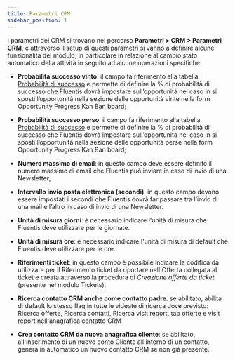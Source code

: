 ```yaml
---
title: Parametri CRM
sidebar_position: 1
---
```


I parametri del CRM si trovano nel percorso **Parametri > CRM > Parametri CRM**, e attraverso il setup di questi parametri si vanno a definire alcune funzionalità del modulo, in particolare in relazione al cambio stato automatico della attività in seguito ad alcune operazioni specifiche.

- **Probabilità successo vinto**: il campo fa riferimento alla tabella [Probabilità di successo](/docs/configurations/tables/crm/opportunities/probability-progress) e permette di definire la % di probabilità di successo che Fluentis dovrà impostare sull’opportunità nel caso in si sposti l’opportunità nella sezione delle opportunità vinte nella form Opportunity Progress Kan Ban board;

- **Probabilità successo perso**: il campo fa riferimento alla tabella [Probabilità di successo](/docs/configurations/tables/crm/opportunities/probability-progress) e permette di definire la % di probabilità di successo che Fluentis dovrà impostare sull’opportunità nel caso in si sposti l’opportunità nella sezione delle opportunità perse nella form Opportunity Progress Kan Ban board;

- **Numero massimo di email**: in questo campo deve essere definito il numero massimo di email che Fluentis può inviare in caso di invio di una Newsletter;

- **Intervallo invio posta elettronica (secondi)**: in questo campo devono essere impostati i secondi che Fluentis dovrà far passare tra l’invio di una mail e l’altro in caso di invio di una Newsletter.     

- **Unità di misura giorni**: è necessario indicare l'unità di misura che Fluentis deve utilizzare per le giornate.     

- **Unità di misura ore**: è necessario indicare l'unità di misura di default che Fluentis deve utilizzare per le ore.     

- **Riferimenti ticket**: in questo campo è possibile indicare la codifica da utilizzare per il Riferimento ticket da riportare nell'Offerta collegata al ticket e creata attraverso la procedura di *Creazione offerte da ticket* (presente nel modulo Tickets).

- **Ricerca contatto CRM anche come contatto padre**: se abilitato, abilita di default lo stesso flag in tutte le videate di ricerca dove previsto: Ricerca offerte, Ricerca contatti, Ricerca visit report, tab offerte e visit report nell'anagrafica contatto CRM

- **Crea contatto CRM da nuova anagrafica cliente**: se abilitato, all'inserimento di un nuovo conto Cliente all'interno di un contatto, genera in automatico un nuovo contatto CRM se non già presente. 
